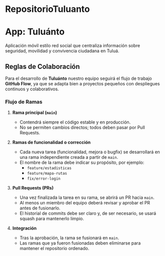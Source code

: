 # RepositorioTuluanto
# App: Tuluánto

Aplicación móvil estilo red social que centraliza información sobre seguridad, movilidad y convivencia ciudadana en Tuluá.

## Reglas de Colaboración

Para el desarrollo de **Tuluánto** nuestro equipo seguirá el flujo de trabajo **GitHub Flow**, ya que se adapta bien a proyectos pequeños con despliegues continuos y colaborativos.  

### Flujo de Ramas
1. **Rama principal (`main`)**  
   - Contendrá siempre el código estable y en producción.  
   - No se permiten cambios directos; todos deben pasar por Pull Requests.  

2. **Ramas de funcionalidad o corrección**  
   - Cada nueva tarea (funcionalidad, mejora o bugfix) se desarrollará en una rama independiente creada a partir de `main`.  
   - El nombre de la rama debe indicar su propósito, por ejemplo:  
     - `feature/estadisticas`  
     - `feature/mapa-rutas`  
     - `fix/error-login`  

3. **Pull Requests (PRs)**  
   - Una vez finalizada la tarea en su rama, se abrirá un PR hacia `main`.  
   - Al menos un miembro del equipo deberá revisar y aprobar el PR antes de fusionarlo.  
   - El historial de commits debe ser claro y, de ser necesario, se usará squash para mantenerlo limpio.  

4. **Integración**  
   - Tras la aprobación, la rama se fusionará en `main`.  
   - Las ramas que ya fueron fusionadas deben eliminarse para mantener el repositorio ordenado. 
